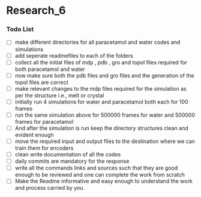 # Research_6

### Todo List
- [ ] make different directories for all paracetamol and water codes and simulations 
- [ ] add seperate readmefiles to each of the folders
- [ ] collect all the initial files of mdp , pdb , gro and topol files required for both paracetamol and water 
- [ ] now make sure both the pdb files and gro files and the generation of the topol files are correct
- [ ] make relevant changes to the mdp files required for the simulation as per the structure i.e., melt or crystal 
- [ ] initially run 4 simulations for water and paracetamol both each for 100 frames
- [ ] run the same simulation above for 500000 frames for water and 500000 frames for paracetamol
- [ ] And after the simulation is run keep the directory structures clean and evident enough 
- [ ] move the required input and output files to the destination where we can train them for encoders
- [ ] clean write documentation of all the codes 
- [ ] daily commits are mandatory for the response
- [ ] write all the commands links and sources such that they are good enough to be reviewed and one can complete the work from scratch
- [ ] Make the Readme informative and easy enough to understand the work and process carried by you.
